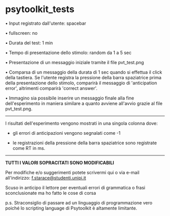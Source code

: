 # psytoolkit_tests

• Input registrato dall'utente: spacebar

• fullscreen: no

• Durata del test: 1 min

• Tempo di presentazione dello stimolo: random da 1 a 5 sec

• Presentazione di un messaggio iniziale tramite il file pvt_test.png

• Comparsa di un messaggio della durata di 1 sec quando si effettua il click della tastiera. Se l'utente registra la pressione della barra spaziatrice prima della presentazione dello stimolo, comparirà il messaggio di 'anticipation error', altrimenti comparirà 'correct answer'.

• Immagino sia possibile inserire un messaggio finale alla fine dell'esperimento in maniera similare a quanto avviene all'avvio grazie al file pvt_test.png.


<hr>
I risultati dell'esperimento vengono mostrati in una singola colonna dove:

- gli errori di anticipazioni vengono segnalati come -1

- le registrazioni della pressione della barra spaziatrice sono registrate come RT in ms.

<hr>

<strong> TUTTI I VALORI SOPRACITATI SONO MODIFICABILI</strong>
 
 
Per modifiche e/o suggerimenti potete scrivermi qui o via e-mail all'indirizzo: f.starace@studenti.unipi.it
  
Scuso in anticipo il lettore per eventuali errori di grammatica o frasi sconclusionate ma ho fatto le cose di corsa

p.s. Straconsiglio di passare ad un linguaggio di programmazione vero poiché lo scripting language di Psytoolkit è altamente limitante.


